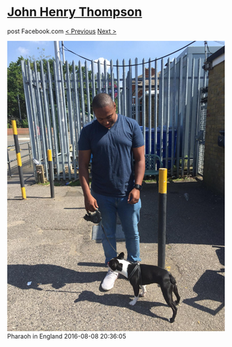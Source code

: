 # [John Henry Thompson](../README.md)
post Facebook.com
[< Previous](2016-08-08-10.md) [Next >](2016-08-08-12.md)

[![](../media/2016-08-08/Pharaoh-in-England-10.jpg)](../README.md)
Pharaoh in England
2016-08-08 20:36:05
